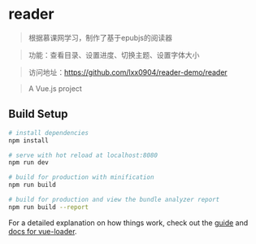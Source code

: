 # reader

> 根据慕课网学习，制作了基于epubjs的阅读器

> 功能：查看目录、设置进度、切换主题、设置字体大小

> 访问地址：https://github.com/lxx0904/reader-demo/reader

> A Vue.js project

## Build Setup

``` bash
# install dependencies
npm install

# serve with hot reload at localhost:8080
npm run dev

# build for production with minification
npm run build

# build for production and view the bundle analyzer report
npm run build --report
```

For a detailed explanation on how things work, check out the [guide](http://vuejs-templates.github.io/webpack/) and [docs for vue-loader](http://vuejs.github.io/vue-loader).

